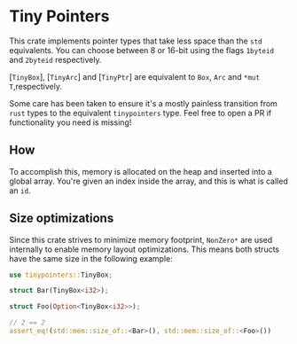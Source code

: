# Tiny Pointers
This crate implements pointer types that take less space than the `std` equivalents. You can choose between 8 or 16-bit using the flags `1byteid` and `2byteid` respectively.

[`TinyBox`], [`TinyArc`] and [`TinyPtr`] are equivalent to `Box`, `Arc` and `*mut T`,respectively.

Some care has been taken to ensure it's a mostly painless transition from `rust` types to the equivalent `tinypointers` type. Feel free to open a PR if functionality you need is missing!

## How
To accomplish this, memory is allocated on the heap and inserted into a global array. You're given an index inside the array, and this is what is called an `id`.

## Size optimizations
Since this crate strives to minimize memory footprint, `NonZero*` are used internally to enable memory layout optimizations. This means both structs have the same size in the following example:
```rust
use tinypointers::TinyBox;

struct Bar(TinyBox<i32>);

struct Foo(Option<TinyBox<i32>>);

// 2 == 2
assert_eq!(std::mem::size_of::<Bar>(), std::mem::size_of::<Foo>())

```
